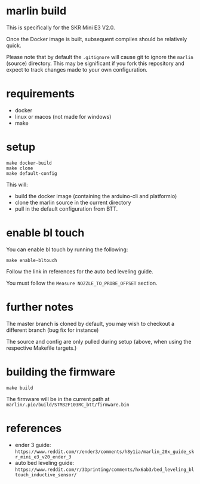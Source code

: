 # marlin build

This is specifically for the SKR Mini E3 V2.0.

Once the Docker image is built, subsequent compiles should be relatively quick.

Please note that by default the `.gitignore` will cause git to ignore the `marlin` (source) directory. This may be significant if you fork this repository and expect to track changes made to your own configuration.

# requirements

- docker
- linux or macos (not made for windows)
- make

# setup

```
make docker-build
make clone
make default-config
```

This will:

- build the docker image (containing the arduino-cli and platformio)
- clone the marlin source in the current directory
- pull in the default configuration from BTT.

# enable bl touch

You can enable bl touch by running the following:

```
make enable-bltouch
```

Follow the link in references for the auto bed leveling guide.

You must follow the `Measure NOZZLE_TO_PROBE_OFFSET` section.

# further notes

The master branch is cloned by default, you may wish to checkout a different branch (bug fix for instance)

The source and config are only pulled during setup (above, when using the respective Makefile targets.)

# building the firmware

```
make build
```

The firmware will be in the current path at `marlin/.pio/build/STM32F103RC_btt/firmware.bin`

# references

- ender 3 guide: `https://www.reddit.com/r/ender3/comments/h8y1ia/marlin_20x_guide_skr_mini_e3_v20_ender_3`
- auto bed leveling guide: `https://www.reddit.com/r/3Dprinting/comments/hx6ab3/bed_leveling_bltouch_inductive_sensor/`
